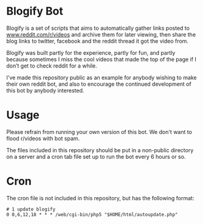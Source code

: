 Blogify Bot
=======

Blogify is a set of scripts that aims to automatically gather links posted to
 www.reddit.com/r/videos and archive them for later viewing, then share the blog 
 links to twitter, facebook and the reddit thread it got the video from.

Blogify was built partly for the experience, partly for fun, and partly because
 sometimes I miss the cool videos that made the top of the page if I don’t get to
 check reddit for a while.
 
I've made this repository public as an example for anybody wishing to make their own
reddit bot, and also to encourage the continued development of this bot by anybody 
interested.

Usage
=======

Please refrain from running your own version of this bot. We don't want to flood 
r/videos with bot spam. 

The files included in this repository should be put in a non-public directory on a
server and a cron tab file set up to run the bot every 6 hours or so. 

Cron
=======
The cron file is not included in this repository, but has the following format:

```
# 1 update blogify
0 0,6,12,18 * * * /web/cgi-bin/php5 "$HOME/html/autoupdate.php"
```

